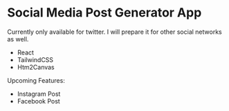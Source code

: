 # Social Media Post Generator App

Currently only available for twitter. I will prepare it for other social networks as well.

- React
- TailwindCSS
- Htm2Canvas

Upcoming Features:

- Instagram Post
- Facebook Post
